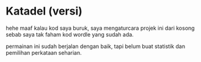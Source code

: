 # Katadel (versi)

hehe maaf kalau kod saya buruk, saya mengaturcara projek ini dari kosong sebab saya tak faham kod wordle yang sudah ada.

permainan ini sudah berjalan dengan baik, tapi belum buat statistik dan pemilihan perkataan seharian.
